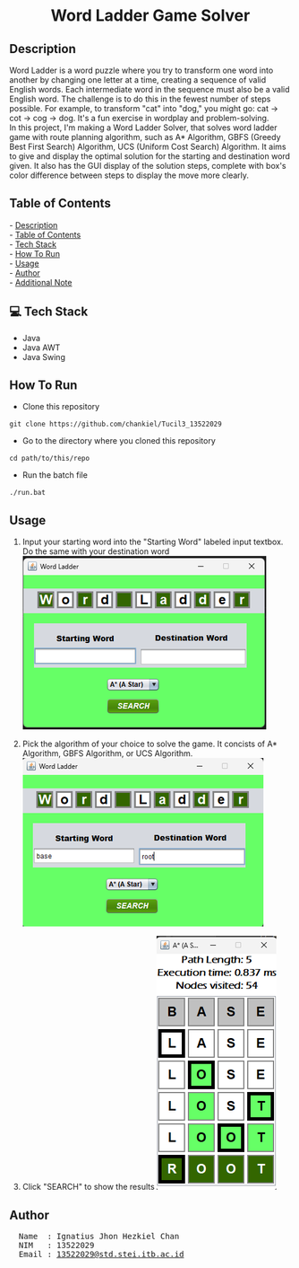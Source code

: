 <h1 align="center">Word Ladder Game Solver</h1>
<h2 id="description">Description </h2>

Word Ladder is a word puzzle where you try to transform one word into another by changing one letter at a time, creating a sequence of valid English words. Each intermediate word in the sequence must also be a valid English word. The challenge is to do this in the fewest number of steps possible. For example, to transform "cat" into "dog," you might go: cat -> cot -> cog -> dog. It's a fun exercise in wordplay and problem-solving.  
In this project, I'm making a Word Ladder Solver, that solves word ladder game with route planning algorithm, such as A* Algorithm, GBFS (Greedy Best First Search) Algorithm, UCS (Uniform Cost Search) Algorithm. It aims to give and display the optimal solution for the starting and destination word given. It also has the GUI display of the solution steps, complete with box's color difference between steps to display the move more clearly. 

<h2 id="table-of-contents">Table of Contents</h2>
- <a href="#description">Description</a><br/>
- <a href="#table-of-contents">Table of Contents</a><br/>
- <a href="#tech-stack">Tech Stack</a><br/>
- <a href="#how-to-run">How To Run</a><br/>
- <a href="#usage">Usage</a><br/>
- <a href="#author">Author</a><br/>
- <a href="#note">Additional Note</a>

<h2 id="tech-stack">💻 Tech Stack</h2>

- Java
- Java AWT
- Java Swing

<h2 id="how-to-run">How To Run</h2>

- Clone this repository
```
git clone https://github.com/chankiel/Tucil3_13522029
```

- Go to the directory where you cloned this repository
```
cd path/to/this/repo
```

- Run the batch file
```
./run.bat
```

<h2 id="usage">Usage</h2>

1. Input your starting word into the "Starting Word" labeled input textbox. Do the same with your destination word
![One](./img/empty_home.png)
2. Pick the algorithm of your choice to solve the game. It concists of A* Algorithm, GBFS Algorithm, or UCS Algorithm. 
![Two](./img/input_home.png)

3. Click "SEARCH" to show the results
![Three](./img/result.png)

<h2 id="author">Author</h2>
<pre>
  Name  : Ignatius Jhon Hezkiel Chan
  NIM   : 13522029
  Email : <a href="mailto:13522029@std.stei.itb.ac.id">13522029@std.stei.itb.ac.id</a>
</pre>